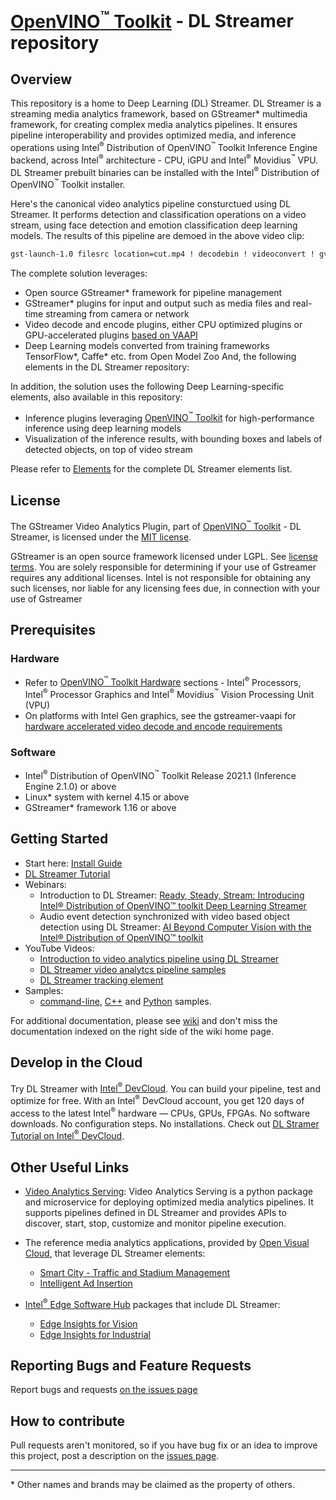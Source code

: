 # [OpenVINO<sup>&#8482;</sup> Toolkit](https://software.intel.com/en-us/openvino-toolkit) - DL Streamer repository

## Overview
This repository is a home to Deep Learning (DL) Streamer. DL Streamer is a streaming media analytics framework, based on GStreamer* multimedia framework, for creating complex media analytics pipelines. It ensures pipeline interoperability and provides optimized media, and inference operations using Intel<sup>®</sup> Distribution of OpenVINO<sup>™</sup> Toolkit Inference Engine backend, across Intel<sup>®</sup> architecture - CPU, iGPU and Intel<sup>®</sup> Movidius<sup>™</sup> VPU. DL Streamer prebuilt binaries can be installed with the Intel<sup>®</sup> Distribution of OpenVINO<sup>™</sup> Toolkit installer.

Here's the canonical video analytics pipeline consturctued using DL Streamer. It performs detection and classification operations on a video stream, using face detection and emotion classification deep learning models. The results of this pipeline are demoed in the above video clip:

```sh
gst-launch-1.0 filesrc location=cut.mp4 ! decodebin ! videoconvert ! gvadetect model=face-detection-adas-0001.xml ! gvaclassify model=emotions-recognition-retail-0003.xml model-proc=emotions-recognition-retail-0003.json ! gvawatermark ! xvimagesink sync=false
```

The complete solution leverages:
* Open source GStreamer* framework for pipeline management
* GStreamer* plugins for input and output such as media files and real-time streaming from camera or network
* Video decode and encode plugins, either CPU optimized plugins or GPU-accelerated plugins [based on VAAPI](https://github.com/GStreamer/gstreamer-vaapi)
* Deep Learning models converted from training frameworks TensorFlow*, Caffe* etc. from Open Model Zoo
And, the following elements in the DL Streamer repository:

In addition, the solution uses the following Deep Learning-specific elements, also available in this repository:
* Inference plugins leveraging [OpenVINO<sup>&#8482;</sup> Toolkit](https://software.intel.com/en-us/openvino-toolkit) for high-performance inference using deep learning models
* Visualization of the inference results, with bounding boxes and labels of detected objects, on top of video stream

Please refer to [Elements](https://github.com/openvinotoolkit/dlstreamer_gst/wiki/Elements) for the complete DL Streamer elements list.


## License
The GStreamer Video Analytics Plugin, part of [OpenVINO<sup>&#8482;</sup> Toolkit](https://software.intel.com/en-us/openvino-toolkit) - DL Streamer, is licensed under the [MIT license](LICENSE).

GStreamer is an open source framework licensed under LGPL. See [license terms](https://gstreamer.freedesktop.org/documentation/frequently-asked-questions/licensing.html?gi-language=c). You are solely responsible for determining if your use of Gstreamer requires any additional licenses.  Intel is not responsible for obtaining any such licenses, nor liable for any licensing fees due, in connection with your use of Gstreamer

## Prerequisites
### Hardware
* Refer to [OpenVINO<sup>™</sup> Toolkit Hardware](https://software.intel.com/content/www/us/en/develop/tools/openvino-toolkit/hardware.html) sections - Intel<sup>®</sup> Processors, Intel<sup>®</sup> Processor Graphics and Intel<sup>®</sup> Movidius<sup>™</sup> Vision Processing Unit (VPU)
* On platforms with Intel Gen graphics, see the gstreamer-vaapi for [hardware accelerated video decode and encode requirements](https://github.com/GStreamer/gstreamer-vaapi)

### Software
* Intel<sup>®</sup> Distribution of OpenVINO<sup>&#8482;</sup> Toolkit Release 2021.1 (Inference Engine 2.1.0) or above
* Linux* system with kernel 4.15 or above
* GStreamer* framework 1.16 or above

## Getting Started
* Start here: [Install Guide](https://github.com/openvinotoolkit/dlstreamer_gst/wiki/Install-Guide)
* [DL Streamer Tutorial](https://github.com/openvinotoolkit/dlstreamer_gst/wiki/GStreamer%20Video%20Analytics%20Tutorial)
* Webinars:
    * Introduction to DL Streamer: [Ready, Steady, Stream: Introducing Intel® Distribution of OpenVINO™ toolkit Deep Learning Streamer](https://techdecoded.intel.io/essentials/ready-steady-stream-introducing-intel-distribution-of-openvino-toolkit-deep-learning-streamer/#gs.nuybc3)
    * Audio event detection synchronized with video based object detection using DL Streamer: [AI Beyond Computer Vision with the Intel® Distribution of OpenVINO™ toolkit](https://techdecoded.intel.io/essentials/ai-beyond-computer-vision-with-the-intel-distribution-of-openvino-toolkit)
* YouTube Videos:
    * [Introduction to video analytics pipeline using DL Streamer](https://www.youtube.com/watch?v=fWhPV_IqDy0)
    * [DL Streamer video analytcs pipeline samples](https://www.youtube.com/watch?v=EqHznsUR1sE)
    * [DL Streamer tracking element](https://youtu.be/z4Heorhg3tM)
* Samples:
    * [command-line](samples/gst_launch), [C++](samples/cpp/draw_face_attributes) and [Python](samples/python/draw_face_attributes/) samples.

For additional documentation, please see [wiki](https://github.com/openvinotoolkit/dlstreamer_gst/wiki) and don't miss the documentation indexed on the right side of the wiki home page.

## Develop in the Cloud
Try DL Streamer with [Intel<sup>&reg;</sup> DevCloud](https://devcloud.intel.com/edge/get_started/devcloud/). You can build your pipeline, test and optimize for free. With an Intel<sup>®</sup> DevCloud account, you get 120 days of access to the latest Intel<sup>®</sup> hardware — CPUs, GPUs, FPGAs. No software downloads. No configuration steps. No installations. Check out [DL Stramer Tutorial on Intel<sup>&reg;</sup> DevCloud](https://devcloud.intel.com/edge/advanced/advanced_tutorials/).

## Other Useful Links
* [Video Analytics Serving](https://github.com/intel/video-analytics-serving): Video Analytics Serving is a python package and microservice for deploying optimized media analytics pipelines. It supports pipelines defined in DL Streamer and provides APIs to discover, start, stop, customize and monitor pipeline execution.
* The reference media analytics applications, provided by [Open Visual Cloud](https://01.org/openvisualcloud), that leverage DL Streamer elements:
    *  [Smart City - Traffic and Stadium Management](https://github.com/OpenVisualCloud/Smart-City-Sample)
    * [Intelligent Ad Insertion](https://github.com/OpenVisualCloud/Ad-Insertion-Sample)
* [Intel<sup>®</sup> Edge Software Hub](https://www.intel.com/content/www/us/en/edge-computing/edge-software-hub.html) packages that include DL Streamer:

    * [Edge Insights for Vision](https://software.intel.com/content/www/us/en/develop/topics/iot/edge-solutions/vision-recipes.html)
    * [Edge Insights for Industrial](https://software.intel.com/content/www/us/en/develop/topics/iot/edge-solutions/industrial-recipes.html)



## Reporting Bugs and Feature Requests
Report bugs and requests [on the issues page](https://github.com/openvinotoolkit/dlstreamer_gst/issues)


## How to contribute
Pull requests aren't monitored, so if you have bug fix or an idea to improve this project, post a description on the [issues page](https://github.com/openvinotoolkit/dlstreamer_gst/issues).

---
\* Other names and brands may be claimed as the property of others.
